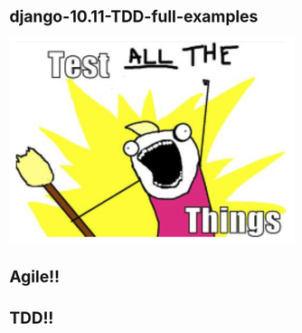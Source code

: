 # django-10.11-TDD-full-examples


<p align="left">
  <img src="./img/tdd.png" width="600"/>
</p>

# Agile!!
# TDD!!
